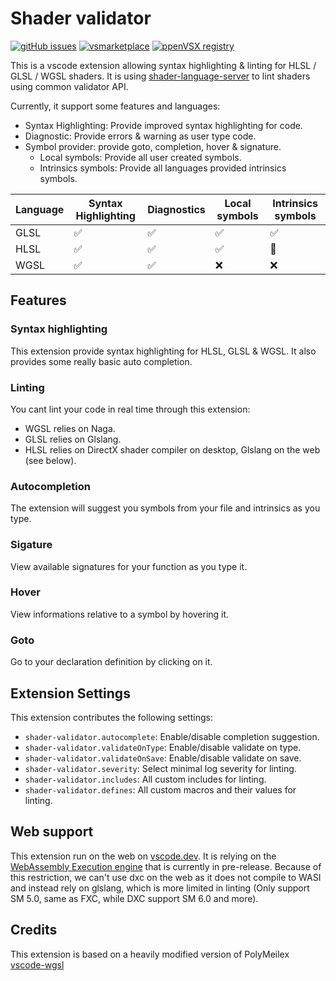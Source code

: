 # Shader validator

[![gitHub issues](https://img.shields.io/github/issues/antaalt/shader-validator.svg)](https://github.com/antaalt/shader-validator/issues)
[![vsmarketplace](https://img.shields.io/visual-studio-marketplace/v/antaalt.shader-validator?color=blue&label=vscode%20marketplace)](https://marketplace.visualstudio.com/items?itemName=antaalt.shader-validator)
[![ppenVSX registry](https://img.shields.io/open-vsx/v/antaalt/shader-validator?color=purple)](https://open-vsx.org/extension/antaalt/shader-validator)

This is a vscode extension allowing syntax highlighting & linting for HLSL / GLSL / WGSL shaders. It is using [shader-language-server](https://github.com/antaalt/shader-language-server) to lint shaders using common validator API.

Currently, it support some features and languages:

- Syntax Highlighting: Provide improved syntax highlighting for code.
- Diagnostic: Provide errors & warning as user type code.
- Symbol provider: provide goto, completion, hover & signature.
    - Local symbols: Provide all user created symbols.
    - Intrinsics symbols: Provide all languages provided intrinsics symbols.

|Language|Syntax Highlighting|Diagnostics|Local symbols|Intrinsics symbols|
|--------|-------------------|-----------|-------------|------------------|
|GLSL    |✅                 |✅        |✅           |✅               |
|HLSL    |✅                 |✅        |✅           |🚧               |
|WGSL    |✅                 |✅        |❌           |❌               |

## Features

### Syntax highlighting

This extension provide syntax highlighting for HLSL, GLSL & WGSL. It also provides some really basic auto completion.

### Linting

You cant lint your code in real time through this extension:
- WGSL relies on Naga.
- GLSL relies on Glslang.
- HLSL relies on DirectX shader compiler on desktop, Glslang on the web (see below).

### Autocompletion

The extension will suggest you symbols from your file and intrinsics as you type.

### Sigature

View available signatures for your function as you type it.

### Hover

View informations relative to a symbol by hovering it.

### Goto

Go to your declaration definition by clicking on it.

## Extension Settings

This extension contributes the following settings:

* `shader-validator.autocomplete`: Enable/disable completion suggestion.
* `shader-validator.validateOnType`: Enable/disable validate on type.
* `shader-validator.validateOnSave`: Enable/disable validate on save.
* `shader-validator.severity`: Select minimal log severity for linting.
* `shader-validator.includes`: All custom includes for linting.
* `shader-validator.defines`: All custom macros and their values for linting.

## Web support

This extension run on the web on [vscode.dev](https://vscode.dev/). It is relying on the [WebAssembly Execution engine](https://marketplace.visualstudio.com/items?itemName=ms-vscode.wasm-wasi-core) that is currently in pre-release. Because of this restriction, we can't use dxc on the web as it does not compile to WASI and instead rely on glslang, which is more limited in linting (Only support SM 5.0, same as FXC, while DXC support SM 6.0 and more).

## Credits

This extension is based on a heavily modified version of PolyMeilex [vscode-wgsl](https://github.com/PolyMeilex/vscode-wgsl)